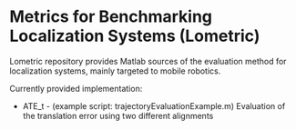 # Metrics for Benchmarking Localization Systems (Lometric)

Lometric repository provides Matlab sources of the evaluation method for localization systems, mainly targeted to mobile robotics.

Currently provided implementation:
* ATE_t - (example script: trajectoryEvaluationExample.m) Evaluation of the translation error using two different alignments

